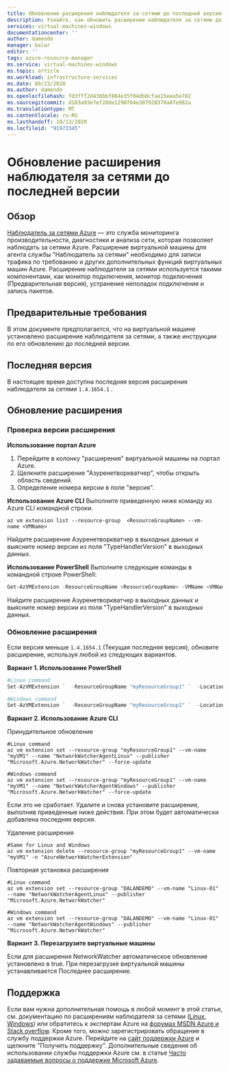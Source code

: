 ```yaml
---
title: Обновление расширения наблюдателя за сетями до последней версии
description: Узнайте, как обновить расширение наблюдателя за сетями до последней версии.
services: virtual-machines-windows
documentationcenter: ''
author: damendo
manager: balar
editor: ''
tags: azure-resource-manager
ms.service: virtual-machines-windows
ms.topic: article
ms.workload: infrastructure-services
ms.date: 09/23/2020
ms.author: damendo
ms.openlocfilehash: fd3fff2d438bbf804e35f04db0cfae15eea5e782
ms.sourcegitcommit: d103a93e7ef2dde1298f04e307920378a87e982a
ms.translationtype: MT
ms.contentlocale: ru-RU
ms.lasthandoff: 10/13/2020
ms.locfileid: "91973345"
---
```

# <a name="how-to-update-the-network-watcher-extension-to-the-latest-the-version"></a>Обновление расширения наблюдателя за сетями до последней версии 

## <a name="overview"></a>Обзор

[Наблюдатель за сетями Azure](../../network-watcher/network-watcher-monitoring-overview.md) — это служба мониторинга производительности, диагностики и анализа сети, которая позволяет наблюдать за сетями Azure. Расширение виртуальной машины для агента службы "Наблюдатель за сетями" необходимо для записи трафика по требованию и других дополнительных функций виртуальных машин Azure. Расширение наблюдателя за сетями используется такими компонентами, как монитор подключения, монитор подключения (Предварительная версия), устранение неполадок подключения и запись пакетов.   

## <a name="prerequisites"></a>Предварительные требования
В этом документе предполагается, что на виртуальной машине установлено расширение наблюдателя за сетями, а также инструкции по его обновлению до последней версии. 

## <a name="latest-version"></a>Последняя версия
В настоящее время доступна последняя версия расширения наблюдателя за сетями `1.4.1654.1` .

## <a name="updating-your-extension"></a>Обновление расширения 

### <a name="check-your-extension-version"></a>Проверка версии расширения  

**Использование портал Azure**

1. Перейдите в колонку "расширения" виртуальной машины на портал Azure.   
2. Щелкните расширение "Азуренетворкватчер", чтобы открыть область сведений.  
3. Определение номера версии в поле "версия".  

**Использование Azure CLI** Выполните приведенную ниже команду из Azure CLI командной строки.   

```azurecli
az vm extension list --resource-group  <ResourceGroupName> --vm-name <VMName>
```

Найдите расширение Азуренетворкватчер в выходных данных и выясните номер версии из поля "TypeHandlerVersion" в выходных данных.  


**Использование PowerShell** Выполните следующие команды в командной строке PowerShell:   

```powershell
Get-AzVMExtension -ResourceGroupName <ResourceGroupName> -VMName <VMName>  
```

Найдите расширение Азуренетворкватчер в выходных данных и выясните номер версии из поля "TypeHandlerVersion" в выходных данных.   


### <a name="update-your-extension"></a>Обновление расширения

Если версия меньше `1.4.1654.1` (Текущая последняя версия), обновите расширение, используя любой из следующих вариантов. 

**Вариант 1. Использование PowerShell**

```powershell
#Linux command
Set-AzVMExtension `  -ResourceGroupName "myResourceGroup1" `  -Location "WestUS" `  -VMName "myVM1" `  -Name "AzureNetworkWatcherExtension" `  -Publisher "Microsoft.Azure.NetworkWatcher" -Type "NetworkWatcherAgentLinux"   

#Windows command
Set-AzVMExtension `  -ResourceGroupName "myResourceGroup1" `  -Location "WestUS" `  -VMName "myVM1" `  -Name "AzureNetworkWatcherExtension" `  -Publisher "Microsoft.Azure.NetworkWatcher" -Type "NetworkWatcherAgentWindows"   
```


**Вариант 2. Использование Azure CLI**  

Принудительное обновление 

```azurecli
#Linux command
az vm extension set --resource-group "myResourceGroup1" --vm-name "myVM1" --name "NetworkWatcherAgentLinux" --publisher "Microsoft.Azure.NetworkWatcher" --force-update

#Windows command
az vm extension set --resource-group "myResourceGroup1" --vm-name "myVM1" --name "NetworkWatcherAgentWindows" --publisher "Microsoft.Azure.NetworkWatcher" --force-update
```

Если это не сработает. Удалите и снова установите расширение, выполнив приведенные ниже действия. При этом будет автоматически добавлена последняя версия. 

Удаление расширения 

```azurecli
#Same for Linux and Windows
az vm extension delete --resource-group "myResourceGroup1" --vm-name "myVM1" -n "AzureNetworkWatcherExtension"

```

Повторная установка расширения

```azurecli
#Linux command
az vm extension set --resource-group "DALANDEMO" --vm-name "Linux-01" --name "NetworkWatcherAgentLinux" --publisher "Microsoft.Azure.NetworkWatcher"  

#Windows command
az vm extension set --resource-group "DALANDEMO" --vm-name "Linux-01" --name "NetworkWatcherAgentWindows" --publisher "Microsoft.Azure.NetworkWatcher" 

```

**Вариант 3. Перезагрузите виртуальные машины**

Если для расширения NetworkWatcher автоматическое обновление установлено в true. При перезагрузке виртуальной машины устанавливается Последнее расширение.


## <a name="support"></a>Поддержка

Если вам нужна дополнительная помощь в любой момент в этой статье, см. документацию по расширениям наблюдателя за сетями ([Linux](./network-watcher-linux.md), [Windows](./network-watcher-windows.md)) или обратитесь к экспертам Azure на [форумах MSDN Azure и Stack overflow](https://azure.microsoft.com/support/forums/). Кроме того, можно зарегистрировать обращение в службу поддержки Azure. Перейдите на [сайт поддержки Azure](https://azure.microsoft.com/support/options/) и щелкните "Получить поддержку". Дополнительные сведения об использовании службы поддержки Azure см. в статье [Часто задаваемые вопросы о поддержке Microsoft Azure](https://azure.microsoft.com/support/faq/).